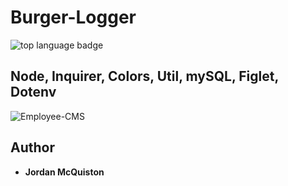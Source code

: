 # Burger-Logger

![top language badge](https://img.shields.io/github/languages/top/jordancley/Burger-Logger)



## Node, Inquirer, Colors, Util, mySQL, Figlet, Dotenv


![Employee-CMS](newEmployeeCMS.gif)


## Author

* **Jordan McQuiston** 